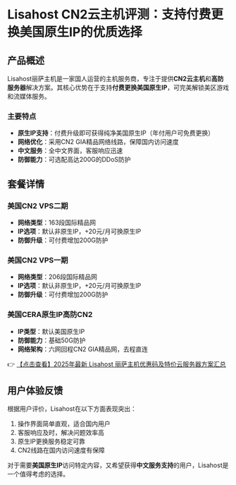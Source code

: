# Lisahost CN2云主机评测：支持付费更换美国原生IP的优质选择

## 产品概述

Lisahost丽萨主机是一家国人运营的主机服务商，专注于提供**CN2云主机**和**高防服务器**解决方案。其核心优势在于支持**付费更换美国原生IP**，可完美解锁美区游戏和流媒体服务。

### 主要特点

- **原生IP支持**：付费升级即可获得纯净美国原生IP（年付用户可免费更换）
- **网络优化**：采用CN2 GIA精品网络线路，保障国内访问速度
- **中文服务**：全中文界面，客服响应迅速
- **防御能力**：可选配高达200G的DDoS防护

## 套餐详情

### 美国CN2 VPS二期
- **网络类型**：163段国际精品网
- **IP选项**：默认非原生IP，+20元/月可换原生IP
- **防御升级**：可付费增加200G防护

### 美国CN2 VPS一期
- **网络类型**：206段国际精品网
- **IP选项**：默认非原生IP，+20元/月可换原生IP
- **防御升级**：可付费增加200G防护

### 美国CERA原生IP高防CN2
- **IP类型**：默认美国原生IP
- **防御能力**：基础50G防护
- **网络架构**：六网回程CN2 GIA精品网，去程直连

👉 [【点击查看】2025年最新 Lisahost 丽萨主机优惠码及特价云服务器方案汇总](https://bit.ly/lisazhuji)

## 用户体验反馈

根据用户评价，Lisahost在以下方面表现突出：
1. 操作界面简单直观，适合国内用户
2. 客服响应及时，解决问题效率高
3. 原生IP更换服务稳定可靠
4. CN2线路在国内访问速度有保障

对于需要**美国原生IP**访问特定内容，又希望获得**中文服务支持**的用户，Lisahost是一个值得考虑的选择。